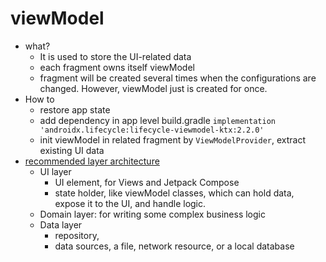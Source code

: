# viewModel
* what?
  * It is used to store the UI-related data
  * each fragment owns itself viewModel
  * fragment will be created several times when the configurations are changed. However, viewModel just is created for once.
* How to
  * restore app state
  * add dependency in app level build.gradle ```implementation 'androidx.lifecycle:lifecycle-viewmodel-ktx:2.2.0'```
  * init viewModel in related fragment by ```ViewModelProvider```, extract existing UI data
* [recommended layer architecture](https://developer.android.com/topic/architecture)
  * UI layer
    * UI element, for Views and Jetpack Compose
    * state holder, like viewModel classes, which can hold data, expose it to the UI, and handle logic.
  * Domain layer: for writing some complex business logic
  * Data layer
    * repository, 
    * data sources, a file, network resource, or a local database